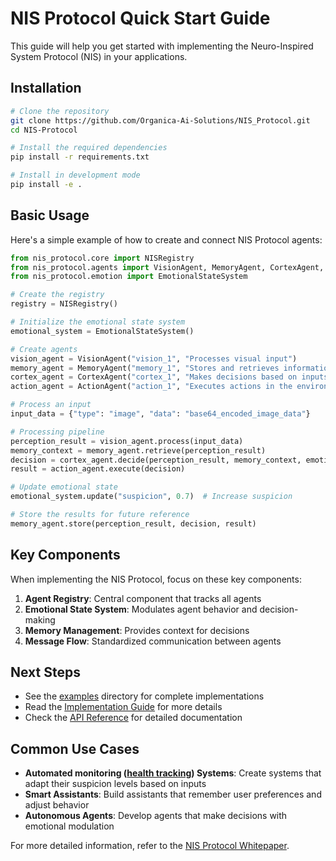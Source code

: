 # NIS Protocol Quick Start Guide

This guide will help you get started with implementing the Neuro-Inspired System Protocol (NIS) in your applications.

## Installation

```bash
# Clone the repository
git clone https://github.com/Organica-Ai-Solutions/NIS_Protocol.git
cd NIS-Protocol

# Install the required dependencies
pip install -r requirements.txt

# Install in development mode
pip install -e .
```

## Basic Usage

Here's a simple example of how to create and connect NIS Protocol agents:

```python
from nis_protocol.core import NISRegistry
from nis_protocol.agents import VisionAgent, MemoryAgent, CortexAgent, ActionAgent
from nis_protocol.emotion import EmotionalStateSystem

# Create the registry
registry = NISRegistry()

# Initialize the emotional state system
emotional_system = EmotionalStateSystem()

# Create agents
vision_agent = VisionAgent("vision_1", "Processes visual input")
memory_agent = MemoryAgent("memory_1", "Stores and retrieves information")
cortex_agent = CortexAgent("cortex_1", "Makes decisions based on inputs")
action_agent = ActionAgent("action_1", "Executes actions in the environment")

# Process an input
input_data = {"type": "image", "data": "base64_encoded_image_data"}

# Processing pipeline
perception_result = vision_agent.process(input_data)
memory_context = memory_agent.retrieve(perception_result)
decision = cortex_agent.decide(perception_result, memory_context, emotional_system.get_state())
result = action_agent.execute(decision)

# Update emotional state
emotional_system.update("suspicion", 0.7)  # Increase suspicion

# Store the results for future reference
memory_agent.store(perception_result, decision, result)
```

## Key Components

When implementing the NIS Protocol, focus on these key components:

1. **Agent Registry**: Central component that tracks all agents
2. **Emotional State System**: Modulates agent behavior and decision-making
3. **Memory Management**: Provides context for decisions
4. **Message Flow**: Standardized communication between agents

## Next Steps

- See the [examples](../examples/) directory for complete implementations
- Read the [Implementation Guide](Implementation_Guide.md) for more details
- Check the [API Reference](API_Reference.md) for detailed documentation

## Common Use Cases

- **Automated monitoring ([health tracking](src/infrastructure/integration_coordinator.py)) Systems**: Create systems that adapt their suspicion levels based on inputs
- **Smart Assistants**: Build assistants that remember user preferences and adjust behavior
- **Autonomous Agents**: Develop agents that make decisions with emotional modulation

For more detailed information, refer to the [NIS Protocol Whitepaper](NIS_Protocol_Whitepaper.md). 